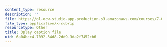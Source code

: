 ```yaml
---
content_type: resource
description: ''
file: https://ol-ocw-studio-app-production.s3.amazonaws.com/courses/7-05-general-biochemistry-spring-2020/6a04bcc4709234d82dd93da2f7452cb6_3fSY92mJwQY.srt
file_type: application/x-subrip
resourcetype: Other
title: 3play caption file
uid: 6a04bcc4-7092-34d8-2dd9-3da2f7452cb6
---
```

